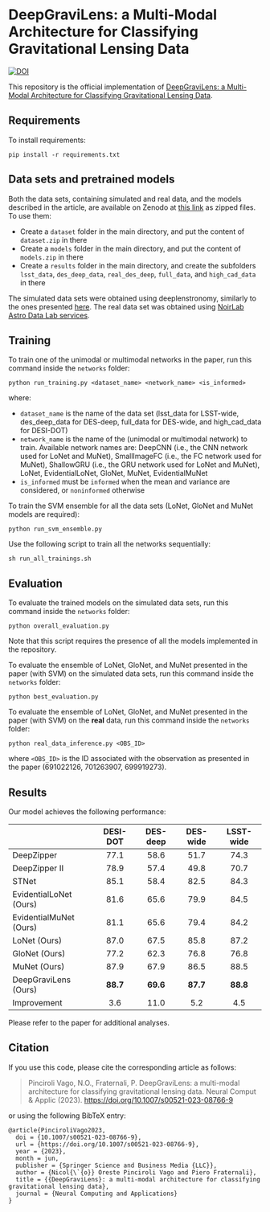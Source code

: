 # DeepGraviLens: a Multi-Modal Architecture for Classifying Gravitational Lensing Data

[![DOI](https://zenodo.org/badge/DOI/10.5281/zenodo.7860294.svg)](https://doi.org/10.5281/zenodo.7860294)

This repository is the official implementation of [DeepGraviLens: a Multi-Modal Architecture for Classifying Gravitational Lensing Data](https://doi.org/10.1007/s00521-023-08766-9). 

## Requirements

To install requirements:

```setup
pip install -r requirements.txt
```

## Data sets and pretrained models
Both the data sets, containing simulated and real data, and the models described in the article, are available on Zenodo at [this link](https://zenodo.org/record/7860294) as zipped files. To use them:
* Create a ```dataset``` folder in the main directory, and put the content of ```dataset.zip``` in there
* Create a ```models``` folder in the main directory, and put the content of ```models.zip``` in there
* Create a ```results``` folder in the main directory, and create the subfolders ```lsst_data```, ```des_deep_data```, ```real_des_deep```, ```full_data```, and ```high_cad_data``` in there

The simulated data sets were obtained using deeplenstronomy, similarly to the ones presented [here](https://doi.org/10.5281/zenodo.5425726). The real data set was obtained using [NoirLab Astro Data Lab services](https://datalab.noirlab.edu/).


## Training

To train one of the unimodal or multimodal networks in the paper, run this command inside the ```networks``` folder:

```train
python run_training.py <dataset_name> <network_name> <is_informed>
```

where:
* ```dataset_name``` is the name of the data set (lsst_data for LSST-wide, des_deep_data for DES-deep, full_data for DES-wide, and high_cad_data for DESI-DOT)
* ```network_name``` is the name of the (unimodal or multimodal network) to train. Available network names are: DeepCNN (i.e., the CNN network used for LoNet and MuNet), SmallImageFC (i.e., the FC network used for MuNet), ShallowGRU (i.e., the GRU network used for LoNet and MuNet), LoNet, EvidentialLoNet, GloNet, MuNet, EvidentialMuNet
* ```is_informed``` must be ```informed``` when the mean and variance are considered, or ```noninformed``` otherwise

To train the SVM ensemble for all the data sets (LoNet, GloNet and MuNet models are required):
```train
python run_svm_ensemble.py
```

Use the following script to train all the networks sequentially:
```train
sh run_all_trainings.sh
```

## Evaluation

To evaluate the trained models on the simulated data sets, run this command inside the ```networks``` folder:

```eval
python overall_evaluation.py
```

Note that this script requires the presence of all the models implemented in the repository.

To evaluate the ensemble of LoNet, GloNet, and MuNet presented in the paper (with SVM) on the simulated data sets, run this command inside the ```networks``` folder:
```eval
python best_evaluation.py
```

To evaluate the ensemble of LoNet, GloNet, and MuNet presented in the paper (with SVM) on the **real** data, run this command inside the ```networks``` folder:
```eval
python real_data_inference.py <OBS_ID>
```
where ```<OBS_ID>``` is the ID associated with the observation as presented in the paper (691022126, 701263907, 699919273).

## Results

Our model achieves the following performance:

|                                        | **DESI-DOT** | **DES-deep** | **DES-wide** | **LSST-wide** |
|----------------------------------------|:---------------------:|:---------------------:|:---------------------:|:----------------------:|
| DeepZipper                    |          77.1         |          58.6         |          51.7         |          74.3          |
| DeepZipper II                 |          78.9         |          57.4         |          49.8         |          70.7          |
| STNet                         |          85.1         |          58.4         |          82.5         |          84.3          |
| EvidentialLoNet (Ours)       |          81.6         |          65.6         |          79.9         |          84.5          |
| EvidentialMuNet (Ours)       |          81.1         |          65.6         |          79.4         |          84.2          |
| LoNet (Ours)                 |          87.0         |          67.5         |          85.8         |          87.2          |
| GloNet (Ours)                |          77.2         |          62.3         |          76.8         |          76.8          |
| MuNet (Ours)                 |          87.9         |          67.9         |          86.5         |          88.5          |
| DeepGraviLens (Ours) |        **88.7**       |        **69.6**       |        **87.7**       |        **88.8**        |
| Improvement                   |          3.6          |          11.0         |          5.2          |           4.5          |

Please refer to the paper for additional analyses.

## Citation
If you use this code, please cite the corresponding article as follows:

> Pinciroli Vago, N.O., Fraternali, P. DeepGraviLens: a multi-modal architecture for classifying gravitational lensing data. Neural Comput & Applic (2023). https://doi.org/10.1007/s00521-023-08766-9

or using the following BibTeX entry:

```
@article{PinciroliVago2023,
  doi = {10.1007/s00521-023-08766-9},
  url = {https://doi.org/10.1007/s00521-023-08766-9},
  year = {2023},
  month = jun,
  publisher = {Springer Science and Business Media {LLC}},
  author = {Nicol{\`{o}} Oreste Pinciroli Vago and Piero Fraternali},
  title = {{DeepGraviLens}: a multi-modal architecture for classifying gravitational lensing data},
  journal = {Neural Computing and Applications}
}
```
